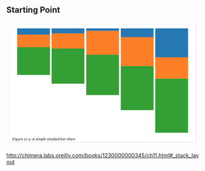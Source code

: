 ## Starting Point

![upside-down](images/stack-start.png)

http://chimera.labs.oreilly.com/books/1230000000345/ch11.html#_stack_layout
